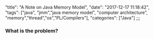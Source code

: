"title": "A Note on Java Memory Model",
"date": "2017-12-17 11:18:42",
"tags": ["java", "jmm","java memory model", "computer architecture", "memory","thread","os","PL/Compilers"],
"categories": ["Java"]
;;;



### What is the problem?  ###
